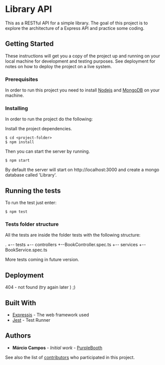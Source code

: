 # Library API

This as a RESTful API for a simple library. The goal of this project is to explore the architecture of a Express API and practice some coding.

## Getting Started

These instructions will get you a copy of the project up and running on your local machine for development and testing purposes. See deployment for notes on how to deploy the project on a live system.

### Prerequisites

In order to run this project you need to install [Nodejs](https://nodejs.org/en/) and [MongoDB](https://www.mongodb.com/) on your machine.

### Installing

In order to run the project do the following:

Install the project dependencies.

```
$ cd <project-folder>
$ npm install
```

Then you can start the server by running.

```
$ npm start
```

By default the server will start on http://localhost:3000 and create a mongo database called 'Library'.

## Running the tests

To run the test just enter:

```
$ npm test
```

### Tests folder structure

All the tests are inside the folder tests with the following structure:

.
+-- tests
    +-- controllers
        +--BookController.spec.ts
    +-- services
        +--BookService.spec.ts
    

More tests coming in future version.

## Deployment

404 - not found (try again later ) ;)

## Built With

* [Expressjs](https://expressjs.com/) - The web framework used
* [Jest](https://jestjs.io/) - Test Runner

## Authors

* **Márcio Campos** - *Initial work* - [PurpleBooth](https://github.com/marciodscampos)

See also the list of [contributors](https://github.com/marciodscampos/bookstore-api/graphs/contributors) who participated in this project.
